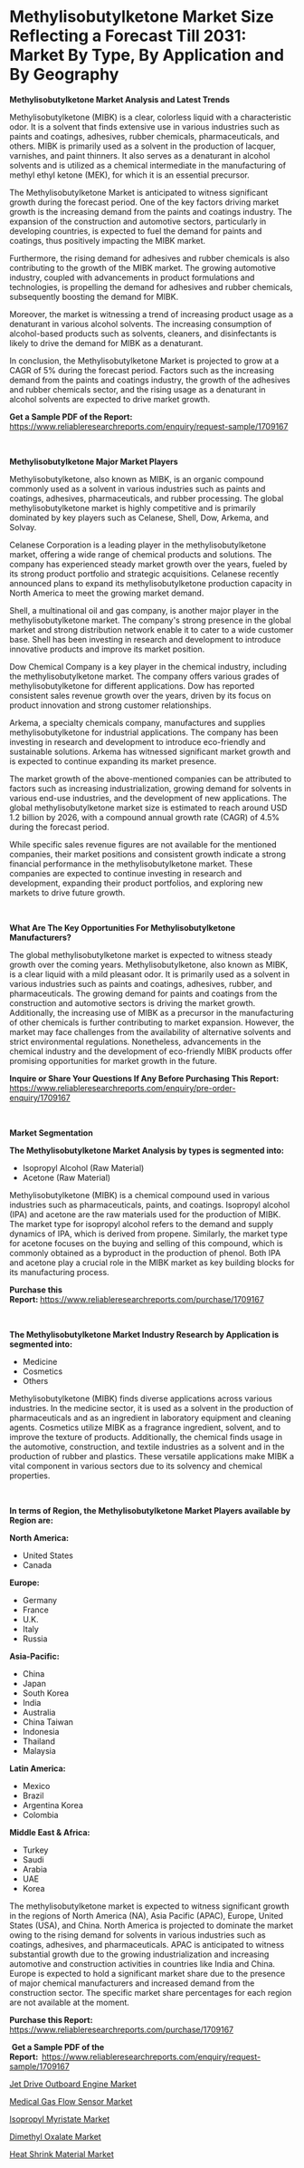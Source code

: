 <p><h1>Methylisobutylketone Market Size Reflecting a Forecast Till 2031: Market By Type, By Application and By Geography</h1></p><p><strong>Methylisobutylketone Market Analysis and Latest Trends</strong></p>
<p><p>Methylisobutylketone (MIBK) is a clear, colorless liquid with a characteristic odor. It is a solvent that finds extensive use in various industries such as paints and coatings, adhesives, rubber chemicals, pharmaceuticals, and others. MIBK is primarily used as a solvent in the production of lacquer, varnishes, and paint thinners. It also serves as a denaturant in alcohol solvents and is utilized as a chemical intermediate in the manufacturing of methyl ethyl ketone (MEK), for which it is an essential precursor.</p><p>The Methylisobutylketone Market is anticipated to witness significant growth during the forecast period. One of the key factors driving market growth is the increasing demand from the paints and coatings industry. The expansion of the construction and automotive sectors, particularly in developing countries, is expected to fuel the demand for paints and coatings, thus positively impacting the MIBK market.</p><p>Furthermore, the rising demand for adhesives and rubber chemicals is also contributing to the growth of the MIBK market. The growing automotive industry, coupled with advancements in product formulations and technologies, is propelling the demand for adhesives and rubber chemicals, subsequently boosting the demand for MIBK.</p><p>Moreover, the market is witnessing a trend of increasing product usage as a denaturant in various alcohol solvents. The increasing consumption of alcohol-based products such as solvents, cleaners, and disinfectants is likely to drive the demand for MIBK as a denaturant.</p><p>In conclusion, the Methylisobutylketone Market is projected to grow at a CAGR of 5% during the forecast period. Factors such as the increasing demand from the paints and coatings industry, the growth of the adhesives and rubber chemicals sector, and the rising usage as a denaturant in alcohol solvents are expected to drive market growth.</p></p>
<p><strong>Get a Sample PDF of the Report:&nbsp;</strong> <a href="https://www.reliableresearchreports.com/enquiry/request-sample/1709167">https://www.reliableresearchreports.com/enquiry/request-sample/1709167</a></p>
<p>&nbsp;</p>
<p><strong>Methylisobutylketone Major Market Players</strong></p>
<p><p>Methylisobutylketone, also known as MIBK, is an organic compound commonly used as a solvent in various industries such as paints and coatings, adhesives, pharmaceuticals, and rubber processing. The global methylisobutylketone market is highly competitive and is primarily dominated by key players such as Celanese, Shell, Dow, Arkema, and Solvay.</p><p>Celanese Corporation is a leading player in the methylisobutylketone market, offering a wide range of chemical products and solutions. The company has experienced steady market growth over the years, fueled by its strong product portfolio and strategic acquisitions. Celanese recently announced plans to expand its methylisobutylketone production capacity in North America to meet the growing market demand.</p><p>Shell, a multinational oil and gas company, is another major player in the methylisobutylketone market. The company's strong presence in the global market and strong distribution network enable it to cater to a wide customer base. Shell has been investing in research and development to introduce innovative products and improve its market position.</p><p>Dow Chemical Company is a key player in the chemical industry, including the methylisobutylketone market. The company offers various grades of methylisobutylketone for different applications. Dow has reported consistent sales revenue growth over the years, driven by its focus on product innovation and strong customer relationships.</p><p>Arkema, a specialty chemicals company, manufactures and supplies methylisobutylketone for industrial applications. The company has been investing in research and development to introduce eco-friendly and sustainable solutions. Arkema has witnessed significant market growth and is expected to continue expanding its market presence.</p><p>The market growth of the above-mentioned companies can be attributed to factors such as increasing industrialization, growing demand for solvents in various end-use industries, and the development of new applications. The global methylisobutylketone market size is estimated to reach around USD 1.2 billion by 2026, with a compound annual growth rate (CAGR) of 4.5% during the forecast period.</p><p>While specific sales revenue figures are not available for the mentioned companies, their market positions and consistent growth indicate a strong financial performance in the methylisobutylketone market. These companies are expected to continue investing in research and development, expanding their product portfolios, and exploring new markets to drive future growth.</p></p>
<p>&nbsp;</p>
<p><strong>What Are The Key Opportunities For Methylisobutylketone Manufacturers?</strong></p>
<p><p>The global methylisobutylketone market is expected to witness steady growth over the coming years. Methylisobutylketone, also known as MIBK, is a clear liquid with a mild pleasant odor. It is primarily used as a solvent in various industries such as paints and coatings, adhesives, rubber, and pharmaceuticals. The growing demand for paints and coatings from the construction and automotive sectors is driving the market growth. Additionally, the increasing use of MIBK as a precursor in the manufacturing of other chemicals is further contributing to market expansion. However, the market may face challenges from the availability of alternative solvents and strict environmental regulations. Nonetheless, advancements in the chemical industry and the development of eco-friendly MIBK products offer promising opportunities for market growth in the future.</p></p>
<p><strong>Inquire or Share Your Questions If Any Before Purchasing This Report:</strong> <a href="https://www.reliableresearchreports.com/enquiry/pre-order-enquiry/1709167">https://www.reliableresearchreports.com/enquiry/pre-order-enquiry/1709167</a></p>
<p>&nbsp;</p>
<p><strong>Market Segmentation</strong></p>
<p><strong>The Methylisobutylketone Market Analysis by types is segmented into:</strong></p>
<p><ul><li>Isopropyl Alcohol (Raw Material)</li><li>Acetone (Raw Material)</li></ul></p>
<p><p>Methylisobutylketone (MIBK) is a chemical compound used in various industries such as pharmaceuticals, paints, and coatings. Isopropyl alcohol (IPA) and acetone are the raw materials used for the production of MIBK. The market type for isopropyl alcohol refers to the demand and supply dynamics of IPA, which is derived from propene. Similarly, the market type for acetone focuses on the buying and selling of this compound, which is commonly obtained as a byproduct in the production of phenol. Both IPA and acetone play a crucial role in the MIBK market as key building blocks for its manufacturing process.</p></p>
<p><strong>Purchase this Report:&nbsp;</strong><a href="https://www.reliableresearchreports.com/purchase/1709167">https://www.reliableresearchreports.com/purchase/1709167</a></p>
<p>&nbsp;</p>
<p><strong>The Methylisobutylketone Market Industry Research by Application is segmented into:</strong></p>
<p><ul><li>Medicine</li><li>Cosmetics</li><li>Others</li></ul></p>
<p><p>Methylisobutylketone (MIBK) finds diverse applications across various industries. In the medicine sector, it is used as a solvent in the production of pharmaceuticals and as an ingredient in laboratory equipment and cleaning agents. Cosmetics utilize MIBK as a fragrance ingredient, solvent, and to improve the texture of products. Additionally, the chemical finds usage in the automotive, construction, and textile industries as a solvent and in the production of rubber and plastics. These versatile applications make MIBK a vital component in various sectors due to its solvency and chemical properties.</p></p>
<p>&nbsp;</p>
<p><strong>In terms of Region, the Methylisobutylketone Market Players available by Region are:</strong></p>
<p>
    <p> <strong> North America: </strong>
        <ul>
            <li>United States</li>
            <li>Canada</li>
        </ul>
        </p> 
    <p> <strong> Europe: </strong>
        <ul>
            <li>Germany</li>
            <li>France</li>
            <li>U.K.</li>
            <li>Italy</li>
            <li>Russia</li>
        </ul>
        </p> 
    <p> <strong> Asia-Pacific: </strong>
        <ul>
            <li>China</li>
            <li>Japan</li>
            <li>South Korea</li>
            <li>India</li>
            <li>Australia</li>
            <li>China Taiwan</li>
            <li>Indonesia</li>
            <li>Thailand</li>
            <li>Malaysia</li>
        </ul>
        </p> 
    <p> <strong> Latin America: </strong>
        <ul>
            <li>Mexico</li>
            <li>Brazil</li>
            <li>Argentina Korea</li>
            <li>Colombia</li>
        </ul>
        </p> 
    <p> <strong> Middle East & Africa: </strong>
        <ul>
            <li>Turkey</li>
            <li>Saudi</li>
            <li>Arabia</li>
            <li>UAE</li>
            <li>Korea</li>
        </ul>
    </p>
    </p>
<p><p>The methylisobutylketone market is expected to witness significant growth in the regions of North America (NA), Asia Pacific (APAC), Europe, United States (USA), and China. North America is projected to dominate the market owing to the rising demand for solvents in various industries such as coatings, adhesives, and pharmaceuticals. APAC is anticipated to witness substantial growth due to the growing industrialization and increasing automotive and construction activities in countries like India and China. Europe is expected to hold a significant market share due to the presence of major chemical manufacturers and increased demand from the construction sector. The specific market share percentages for each region are not available at the moment.</p></p>
<p><strong>Purchase this Report: </strong><a href="https://www.reliableresearchreports.com/purchase/1709167">https://www.reliableresearchreports.com/purchase/1709167</a></p>
<p>&nbsp;<strong>Get a Sample PDF of the Report:&nbsp;&nbsp;</strong><a href="https://www.reliableresearchreports.com/enquiry/request-sample/1709167">https://www.reliableresearchreports.com/enquiry/request-sample/1709167</a></p>
<p><strong></strong></p>
<p><p><a href="https://github.com/mauripalmi/Market-Research-Report-List-1/blob/main/jet-drive-outboard-engine-market.md">Jet Drive Outboard Engine Market</a></p><p><a href="https://github.com/nathandecarvalho/Market-Research-Report-List-1/blob/main/medical-gas-flow-sensor-market.md">Medical Gas Flow Sensor Market</a></p><p><a href="https://medium.com/@lawrenceburns7577/decoding-isopropyl-myristate-market-metrics-market-share-trends-and-growth-patterns-f202bb9090dc">Isopropyl Myristate Market</a></p><p><a href="https://medium.com/@lawrenceburns7577/dimethyl-oxalate-market-analysis-its-cagr-market-segmentation-and-global-industry-overview-767c145a8d8f">Dimethyl Oxalate Market</a></p><p><a href="https://medium.com/@lawrenceburns7577/heat-shrink-material-market-competitive-analysis-market-trends-and-forecast-to-2031-e22489d1ee27">Heat Shrink Material Market</a></p></p>